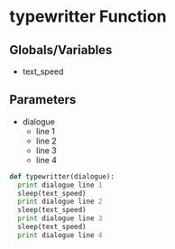 # typewritter Function

## Globals/Variables
- text_speed

## Parameters
- dialogue
  - line 1
  - line 2
  - line 3
  - line 4

```python
def typewritter(dialogue):
  print dialogue line 1
  sleep(text_speed)
  print dialogue line 2
  sleep(text_speed)
  print dialogue line 3
  sleep(text_speed)
  print dialogue line 4
  
```